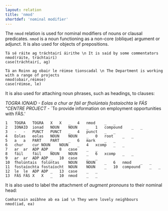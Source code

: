 ```yaml
---
layout: relation
title: 'nmod'
shortdef: 'nominal modifier'
---
```


The `nmod` relation is used for nominal modifiers of nouns or clausal predicates. `nmod` is a noun functioning as a non-core (oblique) argument or adjunct. It is also used for objects of prepositions.

~~~ sdparse
Tá sé ráite ag tráchtairí áirithe \n It is said by some commentators
nmod(ráite, tráchtairí)
case(tráchtairí, ag)
~~~

~~~ sdparse
Tá an Roinn ag obair le réimse tionscadal \n The Department is working with a range of projects
nmod(obair,réimse)
case(réimse, le)
~~~



It is also used for attaching noun phrases, such as headings, to clauses:

_TOGRA IONAID - Eolas a chur ar fáil ar fholúntais fostaíochta le FÁS "CENTRE PROJECT_ - `To provide information on employment opportunities with FÁS.'

~~~ conllx
1	TOGRA	TOGRA	X	X	_	4	nmod	_	_
2	IONAID	ionad	NOUN	NOUN	_	1	compound	_	_
3	-	-	PUNCT	PUNCT	_	4	punct	_	_
4	Eolas	eolas	NOUN	NOUN	_	0	root	_	_
5	a	a	PART	PART	_	6	mark	_	_
6	chur	cur	NOUN	NOUN	_	4	xcomp	_	_
7	ar	ar	ADP	ADP	_	8	case	_	_
8	fáil	fáil	NOUN	NOUN	_	6	xcomp	_	_
9	ar	ar	ADP	ADP	_	10	case	_	_
10	fholúntais	folúntas	NOUN	NOUN	_	6	nmod	_	_
11	fostaíochta	fostaíocht	NOUN	NOUN	_	10	compound	_	_
12	le	le	ADP	ADP	_	13	case	_	_
13	FÁS	FÁS	X	X	_	10	nmod	_	_
~~~ 

It is also used to label the attachment of _augment pronouns_ to their nominal head:

~~~ sdparse
Comharsain aoibhne ab ea iad \n They were lovely neighbours
nmod(iad, ea)
~~~








